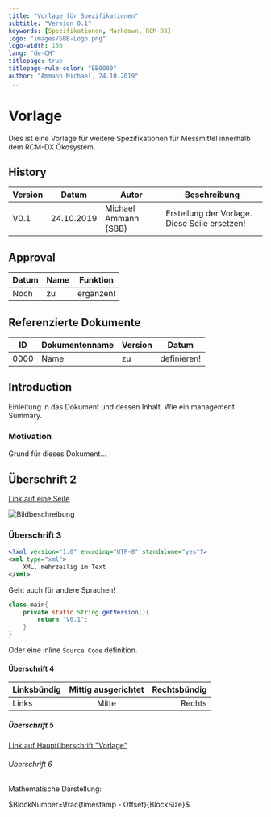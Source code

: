 ```yaml
---
title: "Vorlage für Spezifikationen"
subtitle: "Version 0.1"
keywords: [Spezifikationen, Markdown, RCM-DX]
logo: "images/SBB-Logo.png"
logo-width: 150
lang: "de-CH"
titlepage: true
titlepage-rule-color: "EB0000"
author: "Ammann Michael, 24.10.2019"
...
```


# Vorlage

Dies ist eine Vorlage für weitere Spezifikationen für Messmittel innerhalb dem RCM-DX Ökosystem.

## History

| Version | Datum | Autor | Beschreibung |
|-|-|--|----|
| V0.1 | 24.10.2019 | Michael Ammann (SBB) | Erstellung der Vorlage. Diese Seile ersetzen! |

## Approval

| Datum | Name | Funktion |
|---|---|------|
| Noch | zu | ergänzen! |

## Referenzierte Dokumente

| ID | Dokumentenname | Version | Datum |
|:-:|------|-|-|
| 0000 | Name | zu | definieren! |

## Introduction  

Einleitung in das Dokument und dessen Inhalt. Wie ein management Summary.

### Motivation

Grund für dieses Dokument...

## Überschrift 2

[Link auf eine Seite](https://www.sbb.ch/de/home.html)

![Bildbeschreibung](https://media.giphy.com/media/1AfIms1kZLGNinEvOI/giphy.gif)

### Überschrift 3

```xml
<?xml version="1.0" encoding="UTF-8" standalone="yes"?>
<xml type="xml">
    XML, mehrzeilig im Text
</xml>
```

Geht auch für andere Sprachen!

```java
class main{
    private static String getVersion(){
        return "V0.1";
    }
}
```

Oder eine inline `Source Code` definition.

#### Überschrift 4

| Linksbündig | Mittig ausgerichtet | Rechtsbündig |
|--|:--:|--:|
| Links | Mitte | Rechts |

##### Überschrift 5

[Link auf Hauptüberschrift "Vorlage"](#vorlage)

###### Überschrift 6

Mathematische Darstellung:

$BlockNumber=\frac{timestamp - Offset}{BlockSize}$
